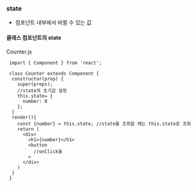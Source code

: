 ### state
+ 컴포넌트 내부에서 바뀔 수 있는 값

#### 클래스 컴포넌트의 state 

Counter.js

```
 import { Component } from 'react';
 
 class Counter extends Component {
  constructor(prop) {
    super(props);
    //state의 초기값 설정
    this.state= {
      number: 0
    };
  }
  render(){
    const {number} = this.state; //state를 조회할 때는 this.state로 조회
    return (
      <div>
        <h1>{number}</h1>
        <button
          //onClick을 
        >
      </div>
    )
  }
 }
```

